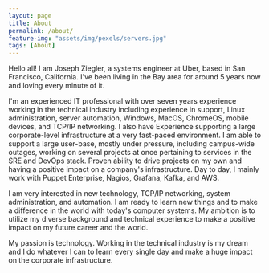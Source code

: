 ```yaml
---
layout: page
title: About
permalink: /about/
feature-img: "assets/img/pexels/servers.jpg"
tags: [About]
---
```


Hello all! I am Joseph Ziegler, a systems engineer at Uber, based in San Francisco, California. I've been living in the Bay area for around 5 years now and loving every minute of it.

I'm an experienced IT professional with over seven years experience working in the technical industry including experience in support, Linux administration, server automation, Windows, MacOS, ChromeOS, mobile devices, and TCP/IP networking. I also have Experience supporting a large corporate-level infrastructure at a very fast-paced environment. I am able to support a large user-base, mostly under pressure, including campus-wide outages, working on several projects at once pertaining to services in the SRE and DevOps stack. Proven ability to drive projects on my own and having a positive impact on a company's infrastructure. Day to day, I mainly work with Puppet Enterprise, Nagios, Grafana, Kafka, and AWS.

I am very interested in new technology, TCP/IP networking, system administration, and automation. I am ready to learn new things and to make a difference in the world with today's computer systems. My ambition is to utilize my diverse background and technical experience to make a positive impact on my future career and the world.

My passion is technology. Working in the technical industry is my dream and I do whatever I can to learn every single day and make a huge impact on the corporate infrastructure.
 
